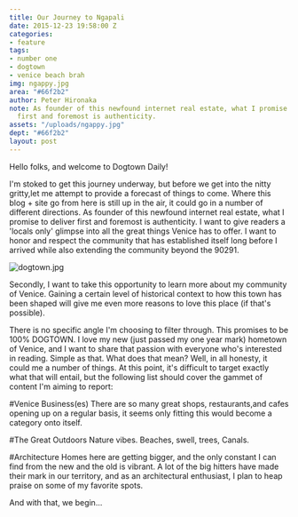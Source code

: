 ```yaml
---
title: Our Journey to Ngapali
date: 2015-12-23 19:58:00 Z
categories:
- feature
tags:
- number one
- dogtown
- venice beach brah
img: ngappy.jpg
area: "#66f2b2"
author: Peter Hironaka
note: As founder of this newfound internet real estate, what I promise to deliver
  first and foremost is authenticity.
assets: "/uploads/ngappy.jpg"
dept: "#66f2b2"
layout: post
---
```


Hello folks, and welcome to Dogtown Daily!

I'm stoked to get this journey underway, but before we get into the nitty gritty,let me attempt to provide a forecast of things to come. Where this blog + site go from here is still up in the air, it could go in a number of different directions. As founder of this newfound internet real estate, what I promise to deliver first and foremost is authenticity. I want to give readers a 'locals only' glimpse into all the great things Venice has to offer. I want to honor and respect the community that has established itself long before I arrived while also extending the community beyond the 90291.

![dogtown.jpg](/uploads/ngappy.jpg)

Secondly, I want to take this opportunity to learn more about my community of Venice. Gaining a certain level of historical context to how this town has been shaped will give me even more reasons to love this place (if that's possible).

There is no specific angle I'm choosing to filter through. This promises to be 100% DOGTOWN. I love my new (just passed my one year mark) hometown of Venice, and I want to share that passion with everyone who's interested in reading. Simple as that. What does that mean? Well, in all honesty, it could me a number of things. At this point, it's difficult to target exactly what that will entail, but the following list should cover the gammet of content I'm aiming to report:

#Venice Business(es)
There are so many great shops, restaurants,and cafes opening up on a regular basis, it seems only fitting this would become a category onto itself.

#The Great Outdoors
Nature vibes. Beaches, swell, trees, Canals.

#Architecture
Homes here are getting bigger, and the only constant I can find from the new and the old is vibrant. A lot of the big hitters have made their mark in our territory, and as an architectural enthusiast, I plan to heap praise on some of my favorite spots.


And with that, we begin...
